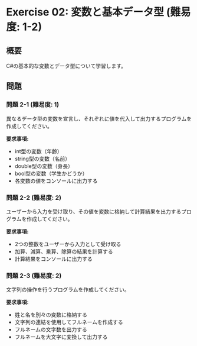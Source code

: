 # Exercise 02: 変数と基本データ型 (難易度: 1-2)

## 概要
C#の基本的な変数とデータ型について学習します。

## 問題

### 問題 2-1 (難易度: 1)
異なるデータ型の変数を宣言し、それぞれに値を代入して出力するプログラムを作成してください。

**要求事項:**
- int型の変数（年齢）
- string型の変数（名前）
- double型の変数（身長）
- bool型の変数（学生かどうか）
- 各変数の値をコンソールに出力する

### 問題 2-2 (難易度: 2)
ユーザーから入力を受け取り、その値を変数に格納して計算結果を出力するプログラムを作成してください。

**要求事項:**
- 2つの整数をユーザーから入力として受け取る
- 加算、減算、乗算、除算の結果を計算する
- 計算結果をコンソールに出力する

### 問題 2-3 (難易度: 2)
文字列の操作を行うプログラムを作成してください。

**要求事項:**
- 姓と名を別々の変数に格納する
- 文字列の連結を使用してフルネームを作成する
- フルネームの文字数を出力する
- フルネームを大文字に変換して出力する
